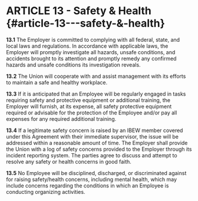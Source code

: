 # **ARTICLE 13 \- Safety & Health**    {#article-13---safety-&-health}

**13.1**	The Employer is committed to complying with all federal, state, and local laws and regulations. In accordance with applicable laws, the Employer will promptly investigate all hazards, unsafe conditions, and accidents brought to its attention and promptly remedy any confirmed hazards and unsafe conditions its investigation reveals.

**13.2**	The Union will cooperate with and assist management with its efforts to maintain a safe and healthy workplace.

**13.3**	If it is anticipated that an Employee will be regularly engaged in tasks requiring safety and protective equipment or additional training, the Employer will furnish, at its expense, all safety protective equipment required or advisable for the protection of the Employee and/or pay all expenses for any required additional training.

**13.4**	If a legitimate safety concern is raised by an IBEW member covered under this Agreement with their immediate supervisor, the issue will be addressed within a reasonable amount of time. The Employer shall provide the Union with a log of safety concerns provided to the Employer through its incident reporting system. The parties agree to discuss and attempt to resolve any safety or health concerns in good faith.

**13.5**	No Employee will be disciplined, discharged, or discriminated against for raising safety/health concerns, including mental health, which may include concerns regarding the conditions in which an Employee is conducting organizing activities.